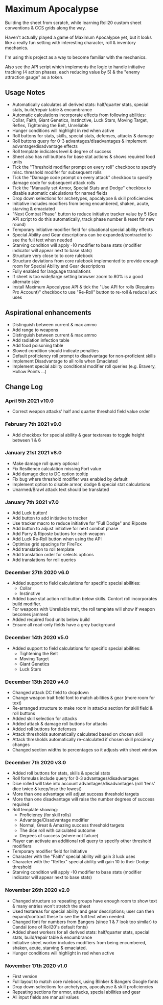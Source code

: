 # Maximum Apocalypse

Building the sheet from scratch, while learning Roll20 custom sheet conventions & CCS grids along the way.

Haven't actually played a game of Maximum Apocalypse yet, but it looks like a really fun setting with interesting character, roll & inventory mechanics.

I'm using this project as a way to become familiar with the mechanics.

Also see the API script which implements the logic to handle initiative tracking (4 action phases, each reducing value by 5) & the "enemy attraction gauge" as a token.

## Usage Notes

- Automatically calculates all derived stats: half/quarter stats, special stats, build/repair table & encumbrance
- Automatic calculations incorporate effects from following abilities: Collar, Faith, Giant Genetics, Instinctive, Luck Stars, Moving Target, Reflex, Tightening the Belt, Unreliable
- Hunger conditions will highlight in red when active
- Roll buttons for stats, skills, special stats, defenses, attacks & damage
- Roll buttons query for 0-3 advantages/disadvantages & implement advantage/disadvantage effects
- Roll template indicates level & degree of success
- Sheet also has roll buttons for base stat actions & shows required food units
- Tick the "Threshold modifier prompt on every roll" checkbox to specify misc. threshold modifer for subsequent rolls
- Tick the "Damage code prompt on every attack" checkbox to specify damage code for subsequent attack rolls
- Tick the "Manually set Armor, Special Stats and Dodge" checkbox to disable automatic calculations for named fields
- Drop down selections for archetypes, apocalypse & skill proficiencies
- Initiative includes modifiers from being encumbered, shaken, acute, starving & emaciated
- "Next Combat Phase" button to reduce initiative tracker value by 5 (See API script to do this automatically, track phase number & reset for new round)
- Temporary initiative modifier field for situational special ability effects 
- Special Ability and Gear descriptions can be expanded/contracted to see the full text when needed
- Starving condition will apply -10 modifier to base stats (modifier indicator will appear next to base stats)
- Structure very close to to core rulebook
- Structure deviations from core rulebook implemented to provide enough room for Special Ability and Gear descriptions
- Fully enabled for language translations
- If sheet is too wide/large setting browser zoom to 80% is a good alternate size
- Install Maximum Apocalypse API & tick the "Use API for rolls (Requires Pro Account)" checkbox to use "Re-Roll" button to re-roll & reduce luck uses

## Aspirational enhancements
- Distinguish between current & max ammo
- Add range to weapons
- Distinguish between current & max ammo
- Add radiation infection table
- Add food poisoning table
- Slowed condition should indicate penalties
- Default proficiency roll prompt to disadvantage for non-proficient skills
- Implement Disadvantage to all rolls when Emaciated
- Implement special ability conditional modifier roll queries (e.g. Bravery, Hollow Points ...)

## Change Log

### April 5th 2021 v10.0
- Correct weapon attacks' half and quarter threshold field value order

### February 7th 2021 v9.0
- Add checkbox for special ability & gear textareas to toggle height between 1 & 6

### January 21st 2021 v8.0
- Make damage roll query optional
- Fix Resilience calculation missing Fort value
- Add damage dice to DC option tooltip
- Fix bug where threshold modifier was enabled by default
- Implement option to disable armor, dodge & special stat calculations
- Unarmed/Brawl attack text should be translated

### January 7th 2021 v7.0
- Add Luck button!
- Add button to add initiative to tracker
- Use tracker macro to reduce initiative for "Full Dodge" and Riposte
- Add button to adjust initiative for next combat phase
- Add Parry & Riposte buttons for each weapon
- Add Luck Re-Roll button when using the API
- Optimise grid spacings for FireFox
- Add translation to roll template
- Add translation order for selects options
- Add translations for roll queries

### December 27th 2020 v6.0
- Added support to field calculations for specific special abilities:
  - Collar
  - Instinctive
- Added base stat action roll button below skills. Contort roll incorporates build modifier.
- For weapons with Unreliable trait, the roll template will show if weapon becomes jammed
- Added required food units below build
- Ensure all read-only fields have a grey background

### December 14th 2020 v5.0
- Added support to field calculations for specific special abilities:
  - Tightening the Belt
  - Moving Target
  - Giant Genetics
  - Luck Stars

### December 13th 2020 v4.0

- Changed attack DC field to dropdown
- Change weapon trait field font to match abilities & gear (more room for text)
- Re-arranged structure to make room in attacks section for skill field & roll buttons
- Added skill selection for attacks
- Added attack & damage roll buttons for attacks
- Added roll buttons for defenses
- Attack thresholds automatically calculated based on chosen skill
- Attack thresholds automatically re-calculated if chosen skill prociency changes
- Changed section widths to percentages so it adjusts with sheet window

### December 7th 2020 v3.0

- Added roll buttons for stats, skills & special stats
- Roll formulas include query for 0-3 advantages/disadvantages
- Dice rolled will take into account advantages/disadvantages (roll 'tens' dice twice & keep/lose the lowest)
- More than one advantage will adjust success threshold targets
- More than one disadvantage will raise the number degrees of success required
- Roll template showing:
  - Proficiency (for skill rolls)
  - Advantage/Disadvantage modifier
  - Normal, Great & Amazing success threshold targets
  - The dice roll with calculated outcome
  - Degrees of success (where not failure)
- Player can activate an additional roll query to specify other threshold modifiers
- Temporary modifier field for Initiative
- Character with the "Faith" special ability will gain 3 luck uses
- Character with the "Reflex" special ability will gain 10 to their Dodge threshold
- Starving condition will apply -10 modifier to base stats (modifier indicator will appear next to base stats)

### November 26th 2020 v2.0

- Changed structure so repeating groups have enough room to show text & many entries won't stretch the sheet 
- Used textareas for special ability and gear descriptions; user can then expand/contract these to see the full text when needed.
- Changed font for numbers from Bangers (since 1 & 7 look too similar) to Candal (one of Roll20's default fonts)
- Added sheet workers for all derived stats: half/quarter stats, special stats, build/repair table & encumbrance
- Initiative sheet worker includes modifiers from being encumbered, shaken, acute, starving & emaciated.
- Hunger conditions will highlight in red when active

### November 17th 2020 v1.0

- First version
- Full layout to match core rulebook, using Blinker & Bangers Google fonts
- Drop down selections for archetypes, apocalypse & skill proficiencies
- Repeating sections for armor, attacks, special abilities and gear
- All input fields are manual values
